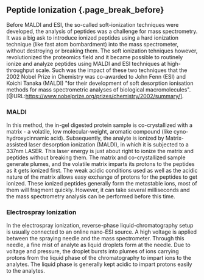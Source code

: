 ## Peptide Ionization {.page_break_before}
Before MALDI and ESI, the so-called soft-ionization techniques were developed, the analysis of peptides was a challenge for mass spectrometry. It was a big ask to introduce ionized peptides using a hard ionization technique (like fast atom bombardment) into the mass spectrometer, without destroying or breaking them. The soft ionization tehniques however, revolutionized the proteomics field and it became possible to routinely ionize and analyze peptides using MALDI and ESI techniques at high-throughput scale. 
Such was the impact of these two techniques that the 2002 Nobel Prize in Chemistry was co-awarded to John Fenn (ESI) and Koichi Tanaka (MALDI) "for their development of soft desorption ionisation methods for mass spectrometric analyses of biological macromolecules". [@URL:https://www.nobelprize.org/prizes/chemistry/2002/summary/].

### MALDI
In this method, the in-gel digested protein sample is co-crystallized with a matrix - a volatile, low molecular-weight, aromatic compound (like cyno-hydroxycinnamic acid). Subsequently, the analyte is ionized by Matrix-assisted laser desorption ionization (MALDI), in which it is subjected to a 337nm LASER. This laser energy is just about right to ionize the matrix and peptides without breaking them. The matrix and co-crystallized sample generate plumes, and the volatile matrix imparts its protons to the peptides as it gets ionized first. The weak acidic conditions used as well as the acidic nature of the matrix allows easy exchange of protons for the peptides to get ionized. These ionized peptides generally form the metastable ions, most of them will fragment quickly. However, it can take several milliseconds and the mass spectrometry analysis can be performed before this time.

### Electrospray Ionization
In the electrospray ionization, reverse-phase liquid-chromatography setup is usually connected to an online nano-ESI source. A high voltage is applied between the spraying needle and the mass spectrometer. Through this needle, a fine mist of analyte as liquid droplets form at the needle. Due to voltage and pressure, the droplet bursts into plumes of ions carrying protons from the liquid phase of the chromatography to impart ions to the analytes. The liquid phase is generally kept acidic to impart protons easily to the analytes.
